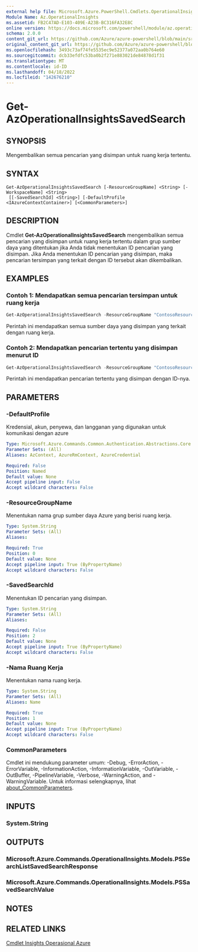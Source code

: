 ```yaml
---
external help file: Microsoft.Azure.PowerShell.Cmdlets.OperationalInsights.dll-Help.xml
Module Name: Az.OperationalInsights
ms.assetid: FB2C47AD-E103-409E-A23B-BC316FA32E8C
online version: https://docs.microsoft.com/powershell/module/az.operationalinsights/get-azoperationalinsightssavedsearch
schema: 2.0.0
content_git_url: https://github.com/Azure/azure-powershell/blob/main/src/OperationalInsights/OperationalInsights/help/Get-AzOperationalInsightsSavedSearch.md
original_content_git_url: https://github.com/Azure/azure-powershell/blob/main/src/OperationalInsights/OperationalInsights/help/Get-AzOperationalInsightsSavedSearch.md
ms.openlocfilehash: 3493c73af74fe5535ec9e52377a072aa0b764e60
ms.sourcegitcommit: dcb33efdfc53ba0b2f271e883021de84878d1f31
ms.translationtype: MT
ms.contentlocale: id-ID
ms.lasthandoff: 04/18/2022
ms.locfileid: "142676210"
---
```

# Get-AzOperationalInsightsSavedSearch

## SYNOPSIS
Mengembalikan semua pencarian yang disimpan untuk ruang kerja tertentu.

## SYNTAX

```
Get-AzOperationalInsightsSavedSearch [-ResourceGroupName] <String> [-WorkspaceName] <String>
 [[-SavedSearchId] <String>] [-DefaultProfile <IAzureContextContainer>] [<CommonParameters>]
```

## DESCRIPTION
Cmdlet **Get-AzOperationalInsightsSavedSearch** mengembalikan semua pencarian yang disimpan untuk ruang kerja tertentu dalam grup sumber daya yang ditentukan jika Anda tidak menentukan ID pencarian yang disimpan.
Jika Anda menentukan ID pencarian yang disimpan, maka pencarian tersimpan yang terkait dengan ID tersebut akan dikembalikan.

## EXAMPLES

### Contoh 1: Mendapatkan semua pencarian tersimpan untuk ruang kerja
```powershell
Get-AzOperationalInsightsSavedSearch -ResourceGroupName "ContosoResourceGroup" -WorkspaceName "ContosoWorkspace"
```

Perintah ini mendapatkan semua sumber daya yang disimpan yang terkait dengan ruang kerja.

### Contoh 2: Mendapatkan pencarian tertentu yang disimpan menurut ID
```powershell
Get-AzOperationalInsightsSavedSearch -ResourceGroupName "ContosoResourceGroup" -WorkspaceName "ContosoWorkspace" -SavedSearchId "ContosoSavedSearchId"
```

Perintah ini mendapatkan pencarian tertentu yang disimpan dengan ID-nya.

## PARAMETERS

### -DefaultProfile
Kredensial, akun, penyewa, dan langganan yang digunakan untuk komunikasi dengan azure

```yaml
Type: Microsoft.Azure.Commands.Common.Authentication.Abstractions.Core.IAzureContextContainer
Parameter Sets: (All)
Aliases: AzContext, AzureRmContext, AzureCredential

Required: False
Position: Named
Default value: None
Accept pipeline input: False
Accept wildcard characters: False
```

### -ResourceGroupName
Menentukan nama grup sumber daya Azure yang berisi ruang kerja.

```yaml
Type: System.String
Parameter Sets: (All)
Aliases:

Required: True
Position: 0
Default value: None
Accept pipeline input: True (ByPropertyName)
Accept wildcard characters: False
```

### -SavedSearchId
Menentukan ID pencarian yang disimpan.

```yaml
Type: System.String
Parameter Sets: (All)
Aliases:

Required: False
Position: 2
Default value: None
Accept pipeline input: True (ByPropertyName)
Accept wildcard characters: False
```

### -Nama Ruang Kerja
Menentukan nama ruang kerja.

```yaml
Type: System.String
Parameter Sets: (All)
Aliases: Name

Required: True
Position: 1
Default value: None
Accept pipeline input: True (ByPropertyName)
Accept wildcard characters: False
```

### CommonParameters
Cmdlet ini mendukung parameter umum: -Debug, -ErrorAction, -ErrorVariable, -InformationAction, -InformationVariable, -OutVariable, -OutBuffer, -PipelineVariable, -Verbose, -WarningAction, and -WarningVariable. Untuk informasi selengkapnya, lihat [about_CommonParameters](http://go.microsoft.com/fwlink/?LinkID=113216).

## INPUTS

### System.String

## OUTPUTS

### Microsoft.Azure.Commands.OperationalInsights.Models.PSSearchListSavedSearchResponse

### Microsoft.Azure.Commands.OperationalInsights.Models.PSSavedSearchValue

## NOTES

## RELATED LINKS

[Cmdlet Insights Operasional Azure](./Az.OperationalInsights.md)


